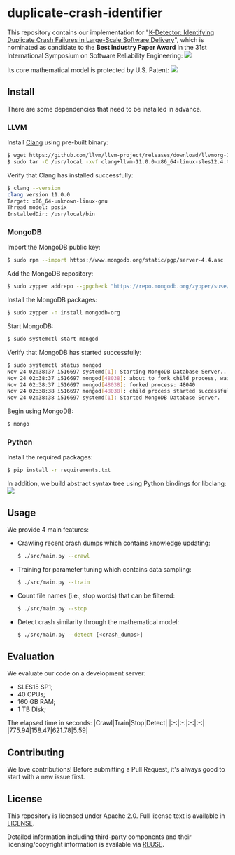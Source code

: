 # duplicate-crash-identifier
This repository contains our implementation for "[K-Detector: Identifying Duplicate Crash Failures in Large-Scale Software Delivery](https://ieeexplore.ieee.org/document/9307721)", which is nominated as candidate to the **Best Industry Paper Award** in the 31st International Symposium on Software Reliability Engineering:
![](https://raw.githubusercontent.com/snlndod/mPOST/master/KDetector/00.png)

Its core mathematical model is protected by U.S. Patent:
![](https://raw.githubusercontent.com/snlndod/mPOST/master/KDetector/01.png)

## Install
There are some dependencies that need to be installed in advance.

### LLVM
Install [Clang](http://releases.llvm.org/download.html) using pre-built binary:
```bash
$ wget https://github.com/llvm/llvm-project/releases/download/llvmorg-11.0.0/clang+llvm-11.0.0-x86_64-linux-sles12.4.tar.xz
$ sudo tar -C /usr/local -xvf clang+llvm-11.0.0-x86_64-linux-sles12.4.tar.xz --strip 1
```

Verify that Clang has installed successfully:
```bash
$ clang --version
clang version 11.0.0
Target: x86_64-unknown-linux-gnu
Thread model: posix
InstalledDir: /usr/local/bin
```

### MongoDB
Import the MongoDB public key:
```bash
$ sudo rpm --import https://www.mongodb.org/static/pgp/server-4.4.asc
```

Add the MongoDB repository:
```bash
$ sudo zypper addrepo --gpgcheck "https://repo.mongodb.org/zypper/suse/15/mongodb-org/4.4/x86_64/" mongodb
```

Install the MongoDB packages:
```bash
$ sudo zypper -n install mongodb-org
```

Start MongoDB:
```bash
$ sudo systemctl start mongod
```

Verify that MongoDB has started successfully:
```bash
$ sudo systemctl status mongod
Nov 24 02:38:37 i516697 systemd[1]: Starting MongoDB Database Server...
Nov 24 02:38:37 i516697 mongod[48038]: about to fork child process, waiting until server is ready for connections.
Nov 24 02:38:37 i516697 mongod[48038]: forked process: 48040
Nov 24 02:38:38 i516697 mongod[48038]: child process started successfully, parent exiting
Nov 24 02:38:38 i516697 systemd[1]: Started MongoDB Database Server.
```

Begin using MongoDB:
```bash
$ mongo
```

### Python
Install the required packages:
```bash
$ pip install -r requirements.txt
```

In addition, we build abstract syntax tree using Python bindings for libclang:
![](https://raw.githubusercontent.com/snlndod/mPOST/master/KDetector/02.png)

## Usage
We provide 4 main features:
- Crawling recent crash dumps which contains knowledge updating:
    ```bash
    $ ./src/main.py --crawl
    ```
- Training for parameter tuning which contains data sampling:
    ```bash
    $ ./src/main.py --train
    ```
- Count file names (i.e., stop words) that can be filtered:
    ```bash
    $ ./src/main.py --stop
    ```
- Detect crash similarity through the mathematical model:
    ```bash
    $ ./src/main.py --detect [<crash_dumps>]
    ```

## Evaluation
We evaluate our code on a development server:
- SLES15 SP1;
- 40 CPUs;
- 160 GB RAM;
- 1 TB Disk;

The elapsed time in seconds:
|Crawl|Train|Stop|Detect|
|:-:|:-:|:-:|:-:|
|775.94|158.47|621.78|5.59|

## Contributing
We love contributions! Before submitting a Pull Request, it's always good to start with a new issue first.

## License
This repository is licensed under Apache 2.0. Full license text is available in [LICENSE](https://github.com/SAP/duplicate-crash-identifier/blob/main/LICENSE).

Detailed information including third-party components and their licensing/copyright information is available via [REUSE](https://api.reuse.software/info/github.com/SAP/duplicate-crash-identifier).
